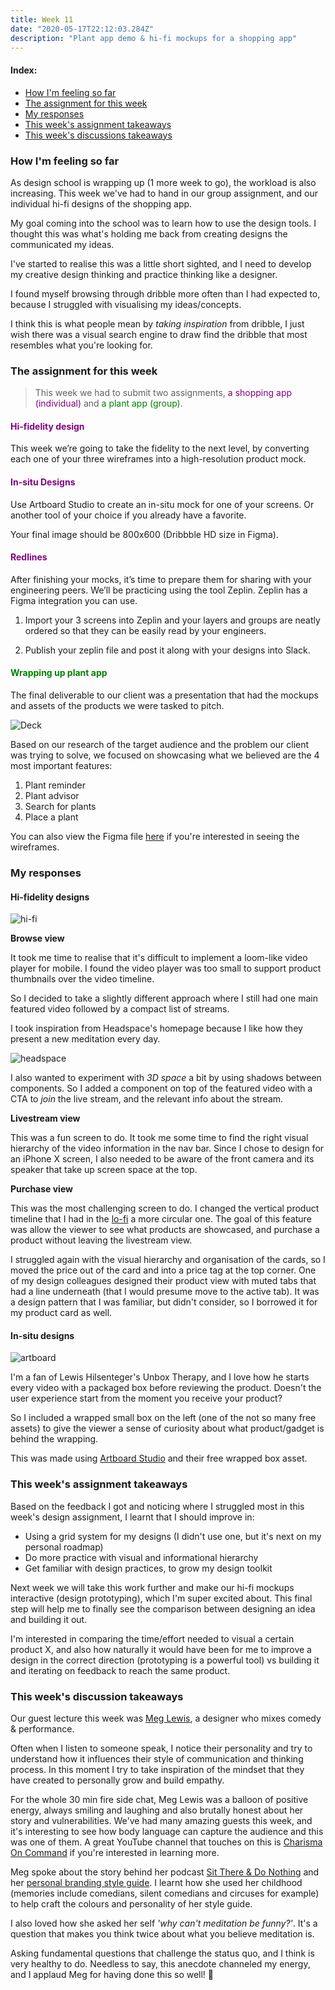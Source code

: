 ```yaml
---
title: Week 11
date: "2020-05-17T22:12:03.284Z"
description: "Plant app demo & hi-fi mockups for a shopping app"
---
```


#### Index:

- [How I'm feeling so far](#howAmIfeeling)
- [The assignment for this week](#assignment)
- [My responses](#responses)
- [This week's assignment takeaways](#assignmentTakeaways)
- [This week's discussions takeaways](#discussionTakeaways)

### <a name="howAmIfeeling"></a> How I'm feeling so far

As design school is wrapping up (1 more week to go), the workload is also increasing. This week we've had to hand in our group assignment, and our individual hi-fi designs of the shopping app.

My goal coming into the school was to learn how to use the design tools. I thought this was what's holding me back from creating designs the communicated my ideas.

I've started to realise this was a little short sighted, and I need to develop my creative design thinking and practice thinking like a designer.

I found myself browsing through dribble more often than I had expected to, because I struggled with visualising my ideas/concepts.

I think this is what people mean by _taking inspiration_ from dribble, I just wish there was a visual search engine to draw find the dribble that most resembles what you're looking for.

### <a name="assignment"></a> The assignment for this week

> This week we had to submit two assignments, <span style="color:purple">a shopping app (individual)</span> and <span style="color:green">a plant app (group)</span>.

#### <span style="color:purple"> Hi-fidelity design </span>

This week we’re going to take the fidelity to the next level, by converting each one of your three wireframes into a high-resolution product mock.

#### <span style="color:purple"> In-situ Designs</span>

Use Artboard Studio to create an in-situ mock for one of your screens. Or another tool of your choice if you already have a favorite.

Your final image should be 800x600 (Dribbble HD size in Figma).

#### <span style="color:purple"> Redlines</span>

After finishing your mocks, it’s time to prepare them for sharing with your engineering peers. We’ll be practicing using the tool Zeplin. Zeplin has a Figma integration you can use.

1. Import your 3 screens into Zeplin and your layers and groups are neatly ordered so that they can be easily read by your engineers.

2. Publish your zeplin file and post it along with your designs into Slack.

#### <span style="color:green">Wrapping up plant app</span>

The final deliverable to our client was a presentation that had the mockups and assets of the products we were tasked to pitch. 

![Deck](./deck.gif)

Based on our research of the target audience and the problem our client was trying to solve, we focused on showcasing what we believed are the 4 most important features:

1. Plant reminder
2. Plant advisor 
3. Search for plants
4. Place a plant

You can also view the Figma file [here](https://www.figma.com/file/z3anIBkjtEG3qvJs4KVPBj/Pretty-Good-Designers?node-id=264%3A8) if you're interested in seeing the wireframes. 

### <a name="responses"></a> My responses

#### Hi-fidelity designs

![hi-fi](./hi-fi.png)

**Browse view**

It took me time to realise that it's difficult to implement a loom-like video player for mobile. I found the video player was too small to support product thumbnails over the video timeline.

So I decided to take a slightly different approach where I still had one main featured video followed by a compact list of streams. 

I took inspiration from Headspace's homepage because I like how they present a new meditation every day.

![headspace](./headspace.png)

I also wanted to experiment with _3D space_ a bit by using shadows between components. So I added a component on top of the featured video with a CTA to _join_ the live stream, and the relevant info about the stream.

**Livestream view**

This was a fun screen to do. It took me some time to find the right visual hierarchy of the video information in the nav bar. Since I chose to design for an iPhone X screen, I also needed to be aware of the front camera and its speaker that take up screen space at the top.

**Purchase view**

This was the most challenging screen to do. I changed the vertical product timeline that I had in the [lo-fi](/week-10) a more circular one. The goal of this feature was allow the viewer to see what products are showcased, and purchase a product without leaving the livestream view.

I struggled again with the visual hierarchy and organisation of the cards, so I moved the price out of the card and into a price tag at the top corner. One of my design colleagues designed their product view with muted tabs that had a line underneath (that I would presume move to the active tab). It was a design pattern that I was familiar, but didn't consider, so I borrowed it for my product card as well.

#### In-situ designs

![artboard](./artboard.png)

I'm a fan of Lewis Hilsenteger's Unbox Therapy, and I love how he starts every video with a packaged box before reviewing the product. Doesn't the user experience start from the moment you receive your product?

So I included a wrapped small box on the left (one of the not so many free assets) to give the viewer a sense of curiosity about what product/gadget is behind the wrapping.

This was made using [Artboard Studio](https://artboard.studio/) and their free wrapped box asset.

### <a name="assignmentTakeaways"></a> This week's assignment takeaways

Based on the feedback I got and noticing where I struggled most in this week's design assignment, I learnt that I should improve in:

- Using a grid system for my designs (I didn't use one, but it's next on my personal roadmap)
- Do more practice with visual and informational hierarchy
- Get familiar with design practices, to grow my design toolkit

Next week we will take this work further and make our hi-fi mockups interactive (design prototyping), which I'm super excited about. This final step will help me to finally see the comparison between designing an idea and building it out.

I'm interested in comparing the time/effort needed to visual a certain product X, and also how naturally it would have been for me to improve a design in the correct direction (prototyping is a powerful tool) vs building it and iterating on feedback to reach the same product.

### <a name="discussionTakeaways"></a> This week's discussion takeaways

Our guest lecture this week was [Meg Lewis](https://twitter.com/yourbuddymeg), a designer who mixes comedy & performance.

Often when I listen to someone speak, I notice their personality and try to understand how it influences their style of communication and thinking process. In this moment I try to take inspiration of the mindset that they have created to personally grow and build empathy.

For the whole 30 min fire side chat, Meg Lewis was a balloon of positive energy, always smiling and laughing and also brutally honest about her story and vulnerabilities. We've had many amazing guests this week, and it's interesting to see how body language can capture the audience and this was one of them. A great YouTube channel that touches on this is [Charisma On Command](https://www.youtube.com/user/charismaoncommand) if you're interested in learning more.

Meg spoke about the story behind her podcast [Sit There & Do Nothing](https://sitthereanddonothing.com/) and her [personal branding style guide](https://www.fulltimeyou.co/). I learnt how she used her childhood (memories include comedians, silent comedians and circuses for example) to help craft the colours and personality of her style guide.

I also loved how she asked her self _'why can't meditation be funny?'_. It's a question that makes you think twice about what you believe meditation is.

Asking fundamental questions that challenge the status quo, and I think is very healthy to do. Needless to say, this anecdote channeled my energy, and I applaud Meg for having done this so well! 👏
